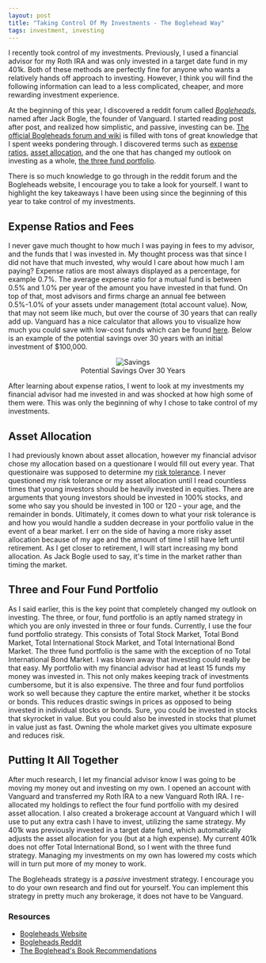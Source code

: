 ```yaml
---
layout: post
title: "Taking Control Of My Investments - The Boglehead Way"
tags: investment, investing
---
```


I recently took control of my investments. Previously, I used a financial advisor for my Roth IRA and was only invested in a target date fund in my 401k. Both of these methods are perfectly fine for anyone who wants a relatively hands off approach to investing. However, I think you will find the following information can lead to a less complicated, cheaper, and more rewarding investment experience. 

At the beginning of this year, I discovered a reddit forum called [_Bogleheads_](https://www.reddit.com/r/Bogleheads/), named after Jack Bogle, the founder of Vanguard. I started reading post after post, and realized how simplistic, and passive, investing can be. [The official Bogleheads forum and wiki](https://www.bogleheads.org) is filled with tons of great knowledge that I spent weeks pondering through. I discovered terms such as [expense ratios](https://www.bogleheads.org/wiki/Expense_ratios), [asset allocation](https://www.bogleheads.org/wiki/Asset_allocation), and the one that has changed my outlook on investing as a whole, [the three fund portfolio](https://www.bogleheads.org/wiki/Three-fund_portfolio). 

There is so much knowledge to go through in the reddit forum and the Bogleheads website, I encourage you to take a look for yourself. I want to highlight the key takeaways I have been using since the beginning of this year to take control of my investments. 

## Expense Ratios and Fees
I never gave much thought to how much I was paying in fees to my advisor, and the funds that I was invested in. My thought process was that since I did not have that much invested, why would I care about how much I am paying? Expense ratios are most always displayed as a percentage, for example 0.7%. The average expense ratio for a mutual fund is between 0.5% and 1.0% per year of the amount you have invested in that fund. On top of that, most advisors and firms charge an annual fee between 0.5%-1.0% of your assets under management (total account value). Now, that may not seem like much, but over the course of 30 years that can really add up. Vanguard has a nice calculator that allows you to visualize how much you could save with low-cost funds which can be found [here](https://investor.vanguard.com/mutual-funds/low-cost). Below is an example of the potential savings over 30 years with an initial investment of $100,000. 

<center>
<figure>
  <img src="{{site.baseurl}}/assets/images/2021/ExpenseRatio.PNG" alt="Savings">
    <center><figcaption>Potential Savings Over 30 Years</figcaption></center>
</figure>
</center>

After learning about expense ratios, I went to look at my investments my financial advisor had me invested in and was shocked at how high some of them were. This was only the beginning of why I chose to take control of my investments. 

## Asset Allocation
I had previously known about asset allocation, however my financial advisor chose my allocation based on a questionare I would fill out every year. That questionaire was supposed to determine my [risk tolerance](https://www.bogleheads.org/wiki/Risk_tolerance). I never questioned my risk tolerance or my asset allocation until I read countless times that young investors should be heavily invested in equities. There are arguments that young investors should be invested in 100% stocks, and some who say you should be invested in 100 or 120 - your age, and the remainder in bonds. Ultimately, it comes down to what your risk tolerance is and how you would handle a sudden decrease in your portfolio value in the event of a bear market. I err on the side of having a more risky asset allocation because of my age and the amount of time I still have left until retirement. As I get closer to retirement, I will start increasing my bond allocation. As Jack Bogle used to say, it's time in the market rather than timing the market. 

## Three and Four Fund Portfolio
As I said earlier, this is the key point that completely changed my outlook on investing. The three, or four, fund portfolio is an aptly named strategy in which you are only invested in three or four funds. Currently, I use the four fund portfolio strategy. This consists of Total Stock Market, Total Bond Market, Total International Stock Market, and Total International Bond Market. The three fund portfolio is the same with the exception of no Total International Bond Market. I was blown away that investing could really be that easy. My portfolio with my financial advisor had at least 15 funds my money was invested in. This not only makes keeping track of investments cumbersome, but it is also expensive. The three and four fund portfolios work so well because they capture the entire market, whether it be stocks or bonds. This reduces drastic swings in prices as opposed to being invested in individual stocks or bonds. Sure, you could be invested in stocks that skyrocket in value. But you could also be invested in stocks that plumet in value just as fast. Owning the whole market gives you ultimate exposure and reduces risk. 

## Putting It All Together
After much research, I let my financial advisor know I was going to be moving my money out and investing on my own. I opened an account with Vanguard and transferred my Roth IRA to a new Vanguard Roth IRA. I re-allocated my holdings to reflect the four fund portfolio with my desired asset allocation. I also created a brokerage account at Vanguard which I will use to put any extra cash I have to invest, utilizing the same strategy. My 401k was previously invested in a target date fund, which automatically adjusts the asset allocation for you (but at a high expense). My current 401k does not offer Total International Bond, so I went with the three fund strategy. Managing my investments on my own has lowered my costs which will in turn put more of my money to work. 

The Bogleheads strategy is a _passive_ investment strategy. I encourage you to do your own research and find out for yourself. You can implement this strategy in pretty much any brokerage, it does not have to be Vanguard. 

### Resources

- [Bogleheads Website](https://www.bogleheads.org/)
- [Bogleheads Reddit](https://www.reddit.com/r/bogleheads)
- [The Boglehead's Book Recommendations](https://www.bogleheads.org/wiki/Book_recommendations_and_reviews)
